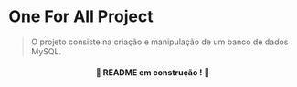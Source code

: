 # One For All Project
> O projeto consiste na criação e manipulação de um banco de dados MySQL.

#### <p align="center"> :construction: README em construção ! :construction: </p>
